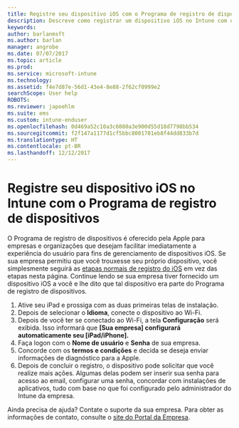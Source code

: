 ```yaml
---
title: Registre seu dispositivo iOS com o Programa de registro de dispositivos | Microsoft Docs
description: Descreve como registrar um dispositivo iOS no Intune com o DEP
keywords: 
author: barlanmsft
ms.author: barlan
manager: angrobe
ms.date: 07/07/2017
ms.topic: article
ms.prod: 
ms.service: microsoft-intune
ms.technology: 
ms.assetid: f4e7d87e-56d1-43e4-8e88-2f62cf0999e2
searchScope: User help
ROBOTS: 
ms.reviewer: japoehlm
ms.suite: ems
ms.custom: intune-enduser
ms.openlocfilehash: 0d469a52c10a3c6080a3e900d55d18d7798bb534
ms.sourcegitcommit: f2f147a1177d1cf5bbc8001701eb8f44dd833b7d
ms.translationtype: HT
ms.contentlocale: pt-BR
ms.lasthandoff: 12/12/2017
---
```

# <a name="enroll-your-ios-device-in-intune-with-the-device-enrollment-program"></a>Registre seu dispositivo iOS no Intune com o Programa de registro de dispositivos

O Programa de registro de dispositivos é oferecido pela Apple para empresas e organizações que desejam facilitar imediatamente a experiência do usuário para fins de gerenciamento de dispositivos iOS. Se sua empresa permitiu que você trouxesse seu próprio dispositivo, você simplesmente seguirá as [etapas normais de registro do iOS](enroll-your-device-in-intune-ios.md) em vez das etapas nesta página. Continue lendo se sua empresa tiver fornecido um dispositivo iOS a você e lhe dito que tal dispositivo era parte do Programa de registro de dispositivos.

1.  Ative seu iPad e prossiga com as duas primeiras telas de instalação.
2.  Depois de selecionar o **Idioma**, conecte o dispositivo ao Wi-Fi.
3.  Depois de você ter se conectado ao Wi-Fi, a tela **Configuração** será exibida. Isso informará que **[Sua empresa] configurará automaticamente seu [iPad/iPhone].**
4.  Faça logon com o **Nome de usuário** e **Senha** de sua empresa.
5.  Concorde com os **termos e condições** e decida se deseja enviar informações de diagnóstico para a Apple.
6.  Depois de concluir o registro, o dispositivo pode solicitar que você realize mais ações. Algumas delas podem ser inserir sua senha para acesso ao email, configurar uma senha, concordar com instalações de aplicativos, tudo com base no que foi configurado pelo administrador do Intune da empresa.

Ainda precisa de ajuda? Contate o suporte da sua empresa. Para obter as informações de contato, consulte o [site do Portal da Empresa](https://portal.manage.microsoft.com#HelpDeskDialog).
